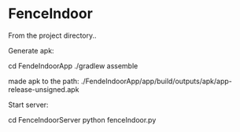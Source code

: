 # FenceIndoor

From the project directory..

Generate apk:

cd FendeIndoorApp
./gradlew assemble

made apk to the path:
./FendeIndoorApp/app/build/outputs/apk/app-release-unsigned.apk


Start server:

cd FenceIndoorServer
python fenceIndoor.py

